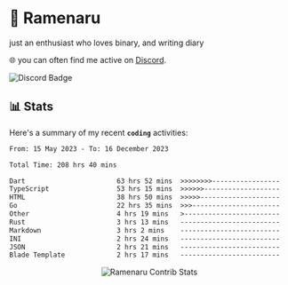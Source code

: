 # 🍜 Ramenaru
just an enthusiast who loves binary, and writing diary

🌐 you can often find me active on [Discord](https://discordapp.com/users/503291004200157185).

![Discord Badge](https://dcbadge.vercel.app/api/shield/503291004200157185)

## 📊 Stats

Here's a summary of my recent **`coding`** activities:

<!--START_SECTION:waka-->

```txt
From: 15 May 2023 - To: 16 December 2023

Total Time: 208 hrs 40 mins

Dart                       63 hrs 52 mins  >>>>>>>>-----------------   30.61 %
TypeScript                 53 hrs 15 mins  >>>>>>-------------------   25.52 %
HTML                       38 hrs 50 mins  >>>>>--------------------   18.61 %
Go                         22 hrs 35 mins  >>>----------------------   10.82 %
Other                      4 hrs 19 mins   >------------------------   02.07 %
Rust                       3 hrs 13 mins   -------------------------   01.55 %
Markdown                   3 hrs 2 mins    -------------------------   01.46 %
INI                        2 hrs 24 mins   -------------------------   01.16 %
JSON                       2 hrs 21 mins   -------------------------   01.13 %
Blade Template             2 hrs 17 mins   -------------------------   01.10 %
```

<!--END_SECTION:waka-->

<div style="text-align: center;">
   <img align="center" src="https://github-readme-streak-stats.herokuapp.com/?user=Ramenaru&theme=dark&card_width=520" alt="Ramenaru Contrib Stats" />
</div>



